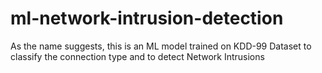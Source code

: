 # ml-network-intrusion-detection

As the name suggests, this is an ML model trained on KDD-99 Dataset to classify the connection type and to detect Network Intrusions
